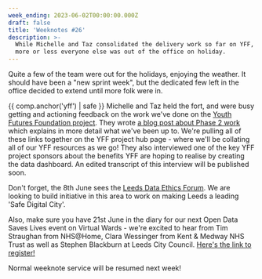 ```yaml
---
week_ending: 2023-06-02T00:00:00.000Z
draft: false
title: 'Weeknotes #26'
description: >-
  While Michelle and Taz consolidated the delivery work so far on YFF,
  more or less everyone else was out of the office on holiday.
---
```


Quite a few of the team were out for the holidays, enjoying the weather.
It should have been a "new sprint week", but the dedicated few left in the office decided to extend until more folk were in.

{{ comp.anchor('yff') | safe }}
Michelle and Taz held the fort, and were busy getting and actioning feedback on the work we've done
on the [Youth Futures Foundation project](https://open-innovations.org/projects/youth-futures-foundation/).
They wrote
[a blog post about Phase 2 work](https://open-innovations.org/blog/2023-06-02-youth-futures-foundation-phase-2)
which explains in more detail what we've been up to. We're pulling all of these links together on the YFF project hub page - where
we'll be collating all of our YFF resources as we go! They also interviewed one of the key YFF project sponsors about the benefits
 YFF are hoping to realise by creating the data dashboard.
An edited transcript of this interview will be published soon.

Don't forget, the 8th June sees the [Leeds Data Ethics Forum](https://open-innovations.org/events/e/ldef).
We are looking to build initiative in this area to work on making Leeds a leading 'Safe Digital City'.

Also, make sure you have 21st June in the diary for our next Open Data Saves Lives event on Virtual Wards - we're excited to hear
from Tim Straughan from NHS@Home, Clara Wessinger from Kent & Medway NHS Trust as well as Stephen Blackburn at Leeds City Council. 
[Here's the link to register!](https://www.eventbrite.co.uk/e/opendatasaveslives-meeting-tickets-621823620187) 

Normal weeknote service will be resumed next week!
